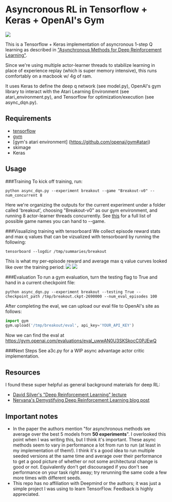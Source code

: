 # Asyncronous RL in Tensorflow + Keras + OpenAI's Gym

![](http://g.recordit.co/BeiqC9l70B.gif)

This is a Tensorflow + Keras implementation of asyncronous 1-step Q learning as described in ["Asynchronous Methods for Deep Reinforcement Learning"](http://arxiv.org/pdf/1602.01783v1.pdf).

Since we're using multiple actor-learner threads to stabilize learning in place of experience replay (which is super memory intensive), this runs comfortably on a macbook w/ 4g of ram.

It uses Keras to define the deep q network (see model.py), OpenAI's gym library to interact with the Atari Learning Environment (see atari_environment.py), and Tensorflow for optimization/execution (see async_dqn.py).

## Requirements
* [tensorflow](https://www.tensorflow.org/versions/r0.9/get_started/os_setup.html)
* [gym](https://github.com/openai/gym#installation)
* [gym's atari environment] (https://github.com/openai/gym#atari)
* skimage
* Keras

## Usage
###Training
To kick off training, run:
```
python async_dqn.py --experiment breakout --game "Breakout-v0" --num_concurrent 8
```
Here we're organizing the outputs for the current experiment under a folder called 'breakout', choosing "Breakout-v0" as our gym environment, and running 8 actor-learner threads concurrently. See [this](https://gym.openai.com/envs#atari) for a full list of possible game names you can hand to --game.

###Visualizing training with tensorboard
We collect episode reward stats and max q values that can be vizualized with tensorboard by running the following:
```
tensorboard --logdir /tmp/summaries/breakout
```
This is what my per-episode reward and average max q value curves looked like over the training period:
![](https://github.com/coreylynch/async-rl/blob/master/resources/episode_reward.png)
![](https://github.com/coreylynch/async-rl/blob/master/resources/max_q_value.png)

###Evaluation
To run a gym evaluation, turn the testing flag to True and hand in a current checkpoint file:
```
python async_dqn.py --experiment breakout --testing True --checkpoint_path /tmp/breakout.ckpt-2690000 --num_eval_episodes 100
```
After completing the eval, we can upload our eval file to OpenAI's site as follows:
```python
import gym
gym.upload('/tmp/breakout/eval', api_key='YOUR_API_KEY')
```
Now we can find the eval at https://gym.openai.com/evaluations/eval_uwwAN0U3SKSkocC0PJEwQ

###Next Steps
See a3c.py for a WIP async advantage actor critic implementation.

## Resources
I found these super helpful as general background materials for deep RL:

* [David Silver's "Deep Reinforcement Learning" lecture](http://videolectures.net/rldm2015_silver_reinforcement_learning/)
* [Nervana's Demystifying Deep Reinforcement Learning blog post](http://www.nervanasys.com/demystifying-deep-reinforcement-learning/)

## Important notes
* In the paper the authors mention "for asynchronous methods we average over the best 5 models from **50 experiments**". I overlooked this point when I was writing this, but I think it's important. These async methods seem to vary in performance a lot from run to run (at least in my implementation of them!). I think it's a good idea to run multiple seeded versions at the same time and average over their performance to get a good picture of whether or not some architectural change is good or not. Equivalently don't get discouraged if you don't see performance on your task right away; try rerunning the same code a few more times with different seeds.
* This repo has no affiliation with Deepmind or the authors; it was just a simple project I was using to learn TensorFlow. Feedback is highly appreciated.
